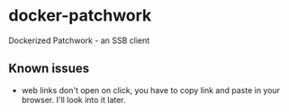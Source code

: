# docker-patchwork
Dockerized Patchwork - an SSB client

## Known issues
- web links don't open on click, you have to copy link and paste in your browser. I'll look into it later.
